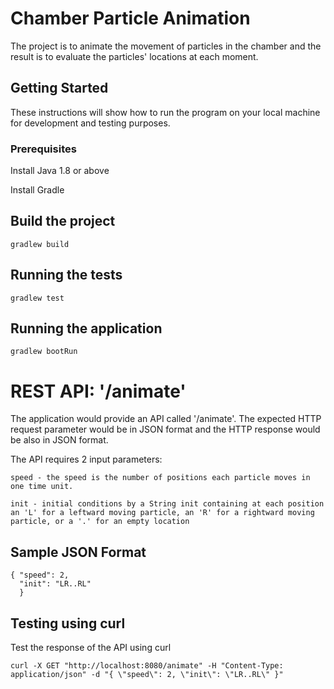 # Chamber Particle Animation

The project is to animate the movement of particles in the chamber and the result is to evaluate the particles' locations at each moment.

## Getting Started

These instructions will show how to run the program on your local machine for development and testing purposes. 

### Prerequisites

Install Java 1.8 or above

Install Gradle


## Build the project
```
gradlew build
```

## Running the tests
```
gradlew test
```
## Running the application
```
gradlew bootRun
```

# REST API: '/animate'
The application would provide an API called '/animate'.  The expected HTTP request parameter would be in JSON format and the HTTP response would be also in JSON format.

The API requires 2 input parameters: 
	
	speed - the speed is the number of positions each particle moves in one time unit. 
	
	init - initial conditions by a String init containing at each position an 'L' for a leftward moving particle, an 'R' for a rightward moving particle, or a '.' for an empty location

## Sample JSON Format
```
{ "speed": 2, 
  "init": "LR..RL" 
  }
```
## Testing using curl
Test the response of the API using curl

```
curl -X GET "http://localhost:8080/animate" -H "Content-Type: application/json" -d "{ \"speed\": 2, \"init\": \"LR..RL\" }"

```





